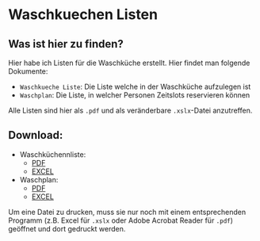 # Waschkuechen Listen

## Was ist hier zu finden?
Hier habe ich Listen für die Waschküche erstellt. Hier findet man folgende Dokumente:

 * `Waschkueche Liste`: Die Liste welche in der Waschküche aufzulegen ist
 * `Waschplan`: Die Liste, in welcher Personen Zeitslots reservieren können

Alle Listen sind hier als `.pdf` und als veränderbare `.xslx`-Datei anzutreffen.

## Download:
 * Waschküchennliste:
   * [PDF](https://raw.githubusercontent.com/T-DogCodes/WaschkuechenListen/main/Waschkueche%20Liste.pdf)
   * [EXCEL](https://raw.githubusercontent.com/T-DogCodes/WaschkuechenListen/main/Waschkueche%20Liste.xlsx)
 * Waschplan:
   * [PDF](https://raw.githubusercontent.com/T-DogCodes/WaschkuechenListen/main/Waschplan.pdf)
   * [EXCEL](https://raw.githubusercontent.com/T-DogCodes/WaschkuechenListen/main/Waschplan.xlsx)


Um eine Datei zu drucken, muss sie nur noch mit einem entsprechenden Programm (z.B. Excel für `.xslx` oder Adobe Acrobat Reader für `.pdf`) geöffnet und dort gedruckt werden.

